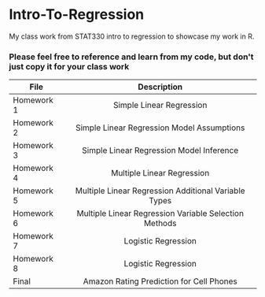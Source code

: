 # Intro-To-Regression 
My class work from STAT330 intro to regression to showcase my work in R. 
### Please feel free to reference and learn from my code, but don't just copy it for your class work
| File   |      Description      |
|----------|:-------------:|
| Homework 1 |  Simple Linear Regression |
| Homework 2 | Simple Linear Regression Model Assumptions   |
| Homework 3 | Simple Linear Regression Model Inference |
| Homework 4 | Multiple Linear Regression |
| Homework 5 | Multiple Linear Regression Additional Variable Types |
| Homework 6 | Multiple Linear Regression Variable Selection Methods |
| Homework 7 | Logistic Regression |
| Homework 8 | Logistic Regression |
| Final |  Amazon Rating Prediction for Cell Phones |
